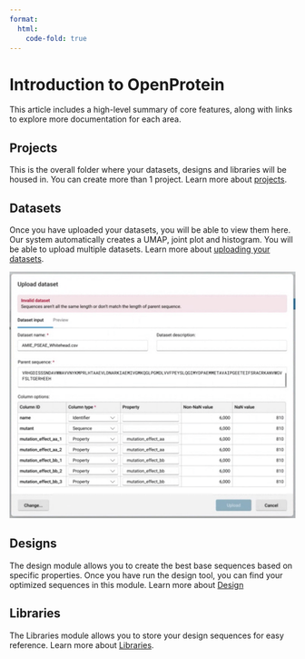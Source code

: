```yaml
---
format:
  html:
    code-fold: true
---
```


# Introduction to OpenProtein

This article includes a high-level summary of core features, along with links to explore more
documentation for each area.

## Projects

This is the overall folder where your datasets, designs and libraries
will be housed in. You can create more than 1 project. Learn more about
[projects](dataset-page.md#creating-a-project).

## Datasets

Once you have uploaded your datasets, you will be able to view them
here. Our system automatically creates a UMAP, joint plot and histogram.
You will be able to upload multiple datasets. Learn more about
[uploading your datasets](dataset-page.md#uploading-a-dataset).

![](main_tutorial_images/07_new_upload.png)

## Designs

The design module allows you to create the best base sequences based on
specific properties. Once you have run the design tool, you can find
your optimized sequences in this module. Learn more about [Design](design-page.md)

## Libraries

The Libraries module allows you to store your design sequences for easy
reference. Learn more about [Libraries](library-page.md).